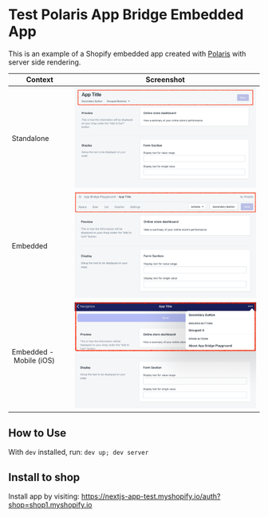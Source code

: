# Test Polaris App Bridge Embedded App

This is an example of a Shopify embedded app created with [Polaris](https://polaris.shopify.com/components/structure/app-provider#section-initializing-the-shopify-app-bridge) with server side rendering.

Context | Screenshot
--- | ---
Standalone | ![Standalone](./static/screenshots/page-standalone.png)
Embedded | ![Embedded](./static/screenshots/page-embedded.png)
Embedded&nbsp;-&nbsp;Mobile&nbsp;(iOS) | ![Embedded - Mobile (iOS)](./static/screenshots/page-mobile-ios.png)

## How to Use
With `dev` installed, run: `dev up; dev server`

## Install to shop
Install app by visiting: https://nextjs-app-test.myshopify.io/auth?shop=shop1.myshopify.io

